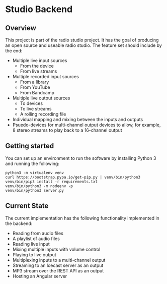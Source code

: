 
Studio Backend
==============

Overview
--------

This project is part of the radio studio project.  It has the goal of producing an open source and useable radio studio.  The feature set should include by the end:

 - Multiple live input sources     
   - From the device
   - From live streams
 - Multiple recorded input sources
   - From a library
   - From YouTube
   - From Bandcamp
 - Multiple live output sources
   - To devices
   - To live streams
   - A rolling recording file
 - Individual mapping and mixing between the inputs and outputs
 - Psuedo-devices for multi-channel output devices to allow, for example, 8 stereo streams to play back to a 16-channel output 

Getting started
---------------

You can set up an environment to run the software by installing Python 3 and running the following:

```
python3 -m virtualenv venv
curl https://bootstrap.pypa.io/get-pip.py | venv/bin/python3
venv/bin/pip3 install -r requirements.txt
venv/bin/python3 -m nodeenv -p
venv/bin/python3 server.py
```

Current State
-------------

The current implementation has the following functionality implemented in the backend:

 - Reading from audio files
 - A playlist of audio files
 - Reading live input
 - Mixing multiple inputs with volume control
 - Playing to live output
 - Multiplexing inputs to a multi-channel output
 - Streaming to an Icecast server as an output
 - MP3 stream over the REST API as an output
 - Hosting an Angular server
